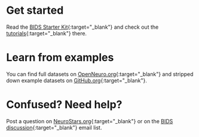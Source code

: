 ---
---

# Get started

Read the [BIDS Starter Kit](https://github.com/bids-standard/bids-starter-kit){:target="_blank"} and check out the [tutorials](https://github.com/bids-standard/bids-starter-kit/wiki/Tutorials){:target="_blank"} there.

# Learn from examples

You can find full datasets on [OpenNeuro.org](https://openneuro.org/public/datasets){:target="_blank"} and stripped down example datasets on [GitHub.org](https://github.com/bids-standard/bids-examples){:target="_blank"}.

# Confused? Need help?

Post a question on [NeuroStars.org](https://neurostars.org/tags/bids){:target="_blank"} or on the [BIDS discussion](https://groups.google.com/forum/#!forum/bids-discussion){:target="_blank"} email list.
